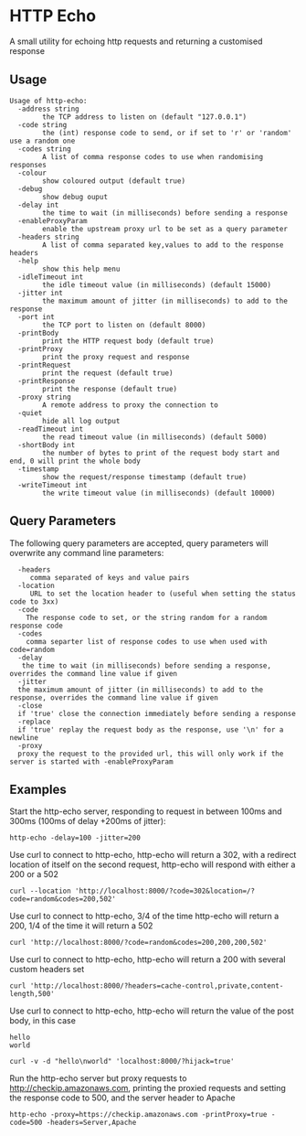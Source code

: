 # HTTP Echo

A small utility for echoing http requests and returning a customised response

## Usage

```plain
Usage of http-echo:
  -address string
    	the TCP address to listen on (default "127.0.0.1")
  -code string
    	the (int) response code to send, or if set to 'r' or 'random' use a random one
  -codes string
    	A list of comma response codes to use when randomising responses
  -colour
    	show coloured output (default true)
  -debug
    	show debug ouput
  -delay int
    	the time to wait (in milliseconds) before sending a response
  -enableProxyParam
    	enable the upstream proxy url to be set as a query parameter
  -headers string
    	A list of comma separated key,values to add to the response headers
  -help
    	show this help menu
  -idleTimeout int
    	the idle timeout value (in milliseconds) (default 15000)
  -jitter int
    	the maximum amount of jitter (in milliseconds) to add to the response
  -port int
    	the TCP port to listen on (default 8000)
  -printBody
    	print the HTTP request body (default true)
  -printProxy
    	print the proxy request and response
  -printRequest
    	print the request (default true)
  -printResponse
    	print the response (default true)
  -proxy string
    	A remote address to proxy the connection to
  -quiet
    	hide all log output
  -readTimeout int
    	the read timeout value (in milliseconds) (default 5000)
  -shortBody int
    	the number of bytes to print of the request body start and end, 0 will print the whole body
  -timestamp
    	show the request/response timestamp (default true)
  -writeTimeout int
    	the write timeout value (in milliseconds) (default 10000)
```

## Query Parameters

The following query parameters are accepted, query parameters will overwrite any command line parameters:

```plain
  -headers
     comma separated of keys and value pairs
  -location
     URL to set the location header to (useful when setting the status code to 3xx)
  -code
    The response code to set, or the string random for a random response code
  -codes
    comma separter list of response codes to use when used with code=random
  -delay
   the time to wait (in milliseconds) before sending a response, overrides the command line value if given
  -jitter
  the maximum amount of jitter (in milliseconds) to add to the response, overrides the command line value if given
  -close
  if 'true' close the connection immediately before sending a response
  -replace
  if 'true' replay the request body as the response, use '\n' for a newline
  -proxy
  proxy the request to the provided url, this will only work if the server is started with -enableProxyParam 
```

## Examples

Start the http-echo server, responding to request in between 100ms and 300ms (100ms of delay +200ms of jitter):

```shell
http-echo -delay=100 -jitter=200
```

Use curl to connect to http-echo, http-echo will return a 302, with a redirect location of itself
on the second request, http-echo will respond with either a 200 or a 502

```shell
curl --location 'http://localhost:8000/?code=302&location=/?code=random&codes=200,502'
```

Use curl to connect to http-echo, 3/4 of the time http-echo will return a 200, 1/4 of the time it will return a 502 

```shell
curl 'http://localhost:8000/?code=random&codes=200,200,200,502'
```

Use curl to connect to http-echo, http-echo will return a 200 with several custom headers set

```shell
curl 'http://localhost:8000/?headers=cache-control,private,content-length,500'
```

Use curl to connect to http-echo, http-echo will return the value of the post body, in this case

```plain
hello
world
```

```shell
curl -v -d "hello\nworld" 'localhost:8000/?hijack=true'
```

Run the http-echo server but proxy requests to http://checkip.amazonaws.com, printing the proxied requests and setting the response code to 500, and the server header to Apache

```shell
http-echo -proxy=https://checkip.amazonaws.com -printProxy=true -code=500 -headers=Server,Apache
```
